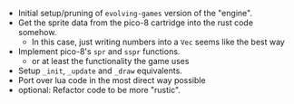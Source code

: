 * Initial setup/pruning of `evolving-games` version of the "engine".
* Get the sprite data from the pico-8 cartridge into the rust code somehow.
    * In this case, just writing numbers into a `Vec` seems like the best way
* Implement pico-8's `spr` and `sspr` functions.
    * or at least the functionality the game uses
* Setup `_init`, `_update` and `_draw` equivalents.
* Port over lua code in the most direct way possible
* optional: Refactor code to be more "rustic".